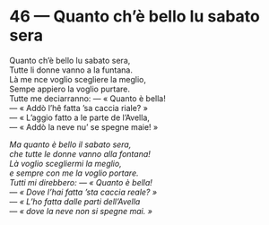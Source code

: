 # 46 — Quanto ch’è bello lu sabato sera

Quanto ch’è bello lu sabato sera,  
Tutte li donne vanno a la funtana.  
Là me nce voglio scegliere la meglio,  
Sempe appiero la voglio purtare.  
Tutte me deciarranno: — « Quanto è bella!  
— « Addò l’hê fatta ’sa caccia riale? »  
— « L’aggio fatto a le parte de l’Avella,  
— « Addò la neve nu’ se spegne maie! »

_Ma quanto è bello il sabato sera,  
che tutte le donne vanno alla fontana!  
Là voglio scegliermi la meglio,  
e sempre con me la voglio portare.  
Tutti mi direbbero: — « Quanto è bella!  
— « Dove l’hai fatta ’sta caccia reale? »  
— « L’ho fatta dalle parti dell’Avella  
— « dove la neve non si spegne mai. »_

